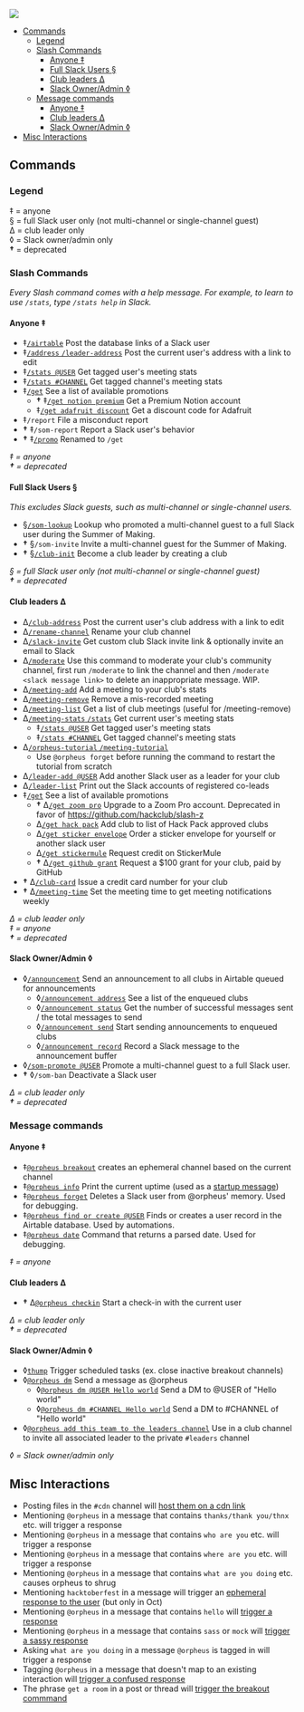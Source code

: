 ![](https://raw.githubusercontent.com/hackclub/dinosaurs/master/club_dinosaur.png)

- [Commands](#commands)
  - [Legend](#legend)
  - [Slash Commands](#slash-commands)
    - [Anyone ‡](#anyone-)
    - [Full Slack Users §](#full-slack-users-)
    - [Club leaders Δ](#club-leaders-δ)
    - [Slack Owner/Admin ◊](#slack-owneradmin-)
  - [Message commands](#message-commands)
    - [Anyone ‡](#anyone--1)
    - [Club leaders Δ](#club-leaders-δ-1)
    - [Slack Owner/Admin ◊](#slack-owneradmin--1)
- [Misc Interactions](#misc-interactions)

## Commands

### Legend

‡ = anyone  
§ = full Slack user only (not multi-channel or single-channel guest)  
Δ = club leader only  
◊ = Slack owner/admin only  
**†** = deprecated  

### Slash Commands
_Every Slash command comes with a help message. For example, to learn to use `/stats`, type `/stats help` in Slack._

#### Anyone ‡
- ‡[`/airtable`](/src/interactions/airtable.js) Post the database links of a Slack user
- ‡[`/address` `/leader-address`](src/interactions/address.js) Post the current user's address with a link to edit
- ‡[`/stats @USER`](/src/interactions/stats.js) Get tagged user's meeting stats
- ‡[`/stats #CHANNEL`](/src/interactions/stats.js) Get tagged channel's meeting stats
- ‡[`/get`](/src/interactions/get.js) See a list of available promotions
  - **†** ‡[`/get notion premium`](src/interactions/promos/notionPremium.js) Get a Premium Notion account
  - ‡[`/get adafruit discount`](src/interactions/promos/adafruitDiscount.js) Get a discount code for Adafruit
- ‡`/report` File a misconduct report
- **†** ‡`/som-report` Report a Slack user's behavior
- **†** ‡[`/promo`](src/interactions/promo.js) Renamed to `/get`

_‡ = anyone_  
_**†** = deprecated_

#### Full Slack Users §
_This excludes Slack guests, such as multi-channel or single-channel users._

- §[`/som-lookup`](src/interactions/som/lookup.js) Lookup who promoted a multi-channel guest to a full Slack user during the Summer of Making.
- **†** §`/som-invite` Invite a multi-channel guest for the Summer of Making.
- **†** §[`/club-init`](src/interactions/clubInit.js) Become a club leader by creating a club

_§ = full Slack user only (not multi-channel or single-channel guest)_  
_**†** = deprecated_

#### Club leaders Δ
- Δ[`/club-address`](src/interactions/clubAddress.js) Post the current user's club address with a link to edit
- Δ[`/rename-channel`](src/interactions/rename.js) Rename your club channel
- Δ[`/slack-invite`](src/interactions/slack-invite.js) Get custom club Slack invite link & optionally invite an email to Slack
- Δ[`/moderate`](src/interactions/moderate.js) Use this command to moderate your club's community channel, first run `/moderate` to link the channel and then `/moderate <slack message link>` to delete an inappropriate message. WIP.
- Δ[`/meeting-add`](src/interactions/meetingAdd.js) Add a meeting to your club's stats
- Δ[`/meeting-remove`](src/interactions/meetingRemove.js) Remove a mis-recorded meeting
- Δ[`/meeting-list`](src/interactions/meetingList.js) Get a list of club meetings (useful for /meeting-remove)
- Δ[`/meeting-stats` `/stats`](src/interactions/stats.js) Get current user's meeting stats
  - ‡[`/stats @USER`](src/interactions/stats.js) Get tagged user's meeting stats
  - ‡[`/stats #CHANNEL`](src/interactions/stats.js) Get tagged channel's meeting stats
- Δ[`/orpheus-tutorial` `/meeting-tutorial`](src/interactions/tutorial.js)
  - Use `@orpheus forget` before running the command to restart the tutorial from scratch
- Δ[`/leader-add @USER`](src/interactions/leaderAdd.js) Add another Slack user as a leader for your club
- Δ[`/leader-list`](src/interactions/leaderList.js) Print out the Slack accounts of registered co-leads
- ‡[`/get`](src/interactions/get.js) See a list of available promotions
  - **†** Δ[`/get zoom pro`](src/interactions/promos/zoom.js) Upgrade to a Zoom Pro account. Deprecated in favor of https://github.com/hackclub/slash-z
  - Δ[`/get hack pack`](src/interactions/promos/hackPack.js) Add club to list of Hack Pack approved clubs
  - Δ[`/get sticker envelope`](src/interactions/promos/stickerEnvelope.js) Order a sticker envelope for yourself or another slack user
  - Δ[`/get stickermule`](src/interactions/promos/stickermule.js) Request credit on StickerMule
  - **†** Δ[`/get github grant`](src/interactions/promos/githubGrant.js) Request a $100 grant for your club, paid by GitHub
- **†** Δ[`/club-card`](src/interactions/clubCard.js) Issue a credit card number for your club
- **†** Δ[`/meeting-time`](src/interactions/meetingTime.js) Set the meeting time to get meeting notifications weekly

_Δ = club leader only_  
_‡ = anyone_  
_**†** = deprecated_

#### Slack Owner/Admin ◊
- ◊[`/announcement`](src/interactions/announcement.js) Send an announcement to all clubs in Airtable queued for announcements
  - ◊[`/announcement address`](src/interactions/announcement.js) See a list of the enqueued clubs
  - ◊[`/announcement status`](src/interactions/announcement.js) Get the number of successful messages sent / the total messages to send
  - ◊[`/announcement send`](src/interactions/announcement.js) Start sending announcements to enqueued clubs
  - ◊[`/announcement record`](src/interactions/announcement.js) Record a Slack message to the announcement buffer
- ◊[`/som-promote @USER`](src/interactions/som/promote.js) Promote a multi-channel guest to a full Slack user.
- **†** ◊`/som-ban` Deactivate a Slack user

_Δ = club leader only_  
_**†** = deprecated_

### Message commands

#### Anyone ‡
- ‡[`@orpheus breakout`](src/interactions/breakout.js) creates an ephemeral channel based on the current channel
- ‡[`@orpheus info`](src/interactions/info.js) Print the current uptime (used as a [startup message](src/interactions/startup.js))
- ‡[`@orpheus forget`](src/interactions/forget.js) Deletes a Slack user from @orpheus' memory. Used for debugging.
- ‡[`@orpheus find or create @USER`](src/interactions/findOrCreate.js) Finds or creates a user record in the Airtable database. Used by automations.
- ‡[`@orpheus date`](src/interactions/date.js) Command that returns a parsed date. Used for debugging.

_‡ = anyone_  

#### Club leaders Δ
- **†** Δ[`@orpheus checkin`](src/interactions/checkin.js) Start a check-in with the current user

_Δ = club leader only_  
_**†** = deprecated_

#### Slack Owner/Admin ◊
- ◊[`thump`](src/interactions/trigger/index.js) Trigger scheduled tasks (ex. close inactive breakout channels)
- ◊[`@orpheus dm`](src/interactions/dm.js) Send a message as @orpheus
  - ◊[`@orpheus dm @USER Hello world`](src/interactions/dm.js) Send a DM to @USER of "Hello world"
  - ◊[`@orpheus dm #CHANNEL Hello world`](src/interactions/dm.js) Send a DM to #CHANNEL of "Hello world"
- ◊[`@orpheus add this team to the leaders channel`](src/interactions/leaderInvite.js) Use in a club channel to invite all associated leader to the private `#leaders` channel

_◊ = Slack owner/admin only_

## Misc Interactions

- Posting files in the `#cdn` channel will [host them on a cdn link](/src/interactions/fileShare.js)
- Mentioning `@orpheus` in a message that contains `thanks/thank you/thnx` etc. will trigger a response
- Mentioning `@orpheus` in a message that contains `who are you` etc. will trigger a response
- Mentioning `@orpheus` in a message that contains `where are you` etc. will trigger a response
- Mentioning `@orpheus` in a message that contains `what are you doing` etc. causes orpheus to shrug
- Mentioning `hacktoberfest` in a message will trigger an [ephemeral response to the user](src/interactions/hacktoberfest.js) (but only in Oct)
- Mentioning `@orpheus` in a message that contains `hello` will [trigger a response](src/interactions/hello.js)
- Mentioning `@orpheus` in a message that contains `sass` or `mock` will [trigger a sassy response](src/interactions/mocking.js)
- Asking `what are you doing` in a message `@orpheus` is tagged in will trigger a response
- Tagging `@orpheus` in a message that doesn't map to an existing interaction will [trigger a confused response](src/interactions/catchall.js)
- The phrase `get a room` in a post or thread will [trigger the breakout commmand](src/interactions/breakout.js)
